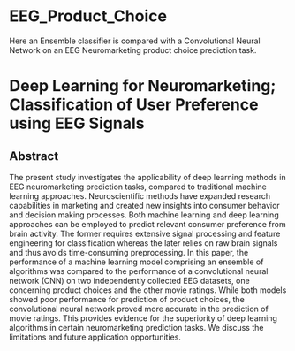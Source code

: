 # EEG_Product_Choice

Here an Ensemble classifier is compared with a Convolutional Neural Network on an EEG Neuromarketing product choice prediction task.

# Deep Learning for Neuromarketing; Classification of User Preference using EEG Signals 

## Abstract

The present study investigates the applicability of deep learning methods in EEG neuromarketing prediction tasks, compared to traditional machine learning approaches. Neuroscientific methods have expanded research capabilities in marketing and created new insights into consumer behavior and decision making processes. Both machine learning and deep learning approaches can be employed to predict relevant consumer preference from brain activity. The former requires extensive signal processing and feature engineering for classification whereas the later relies on raw brain signals and thus avoids time-consuming preprocessing. In this paper, the performance of a machine learning model comprising an ensemble of algorithms was compared to the performance of a convolutional neural network (CNN) on two independently collected EEG datasets, one concerning product choices and the other movie ratings. While both models showed poor performance for prediction of product choices, the convolutional neural network proved more accurate in the prediction of movie ratings. This provides evidence for the superiority of deep learning algorithms in certain neuromarketing prediction tasks. We discuss the limitations and future application opportunities.

